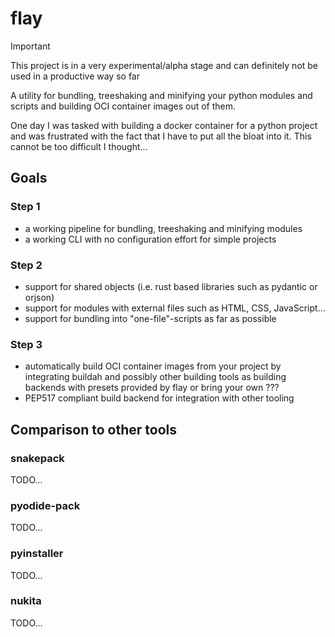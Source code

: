 # flay

> [!IMPORTANT]
> This project is in a very experimental/alpha stage and can definitely not be used in a productive way so far

A utility for bundling, treeshaking and minifying your python modules and scripts and building OCI container images out of them.

One day I was tasked with building a docker container for a python project and was frustrated with the fact that I have to put all the bloat into it. This cannot be too difficult I thought...

## Goals

### Step 1

- a working pipeline for bundling, treeshaking and minifying modules
- a working CLI with no configuration effort for simple projects

### Step 2

- support for shared objects (i.e. rust based libraries such as pydantic or orjson)
- support for modules with external files such as HTML, CSS, JavaScript...
- support for bundling into "one-file"-scripts as far as possible

### Step 3

- automatically build OCI container images from your project by integrating buildah and possibly other building tools as building backends with presets provided by flay or bring your own ???
- PEP517 compliant build backend for integration with other tooling

## Comparison to other tools

### snakepack

TODO...

### pyodide-pack

TODO...

### pyinstaller

TODO...

### nukita

TODO...
